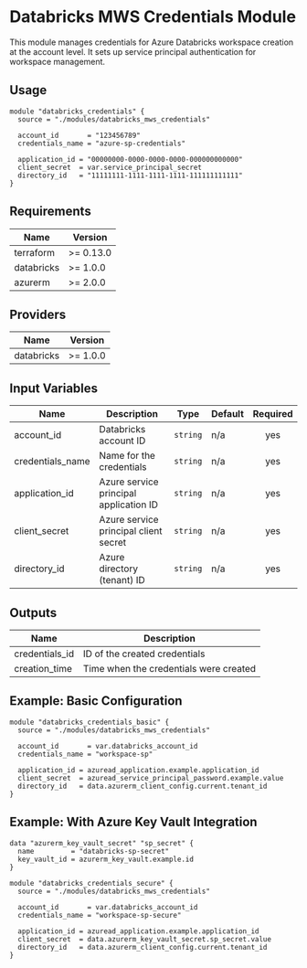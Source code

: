 # Databricks MWS Credentials Module

This module manages credentials for Azure Databricks workspace creation at the account level. It sets up service principal authentication for workspace management.

## Usage

```hcl
module "databricks_credentials" {
  source = "./modules/databricks_mws_credentials"

  account_id       = "123456789"
  credentials_name = "azure-sp-credentials"
  
  application_id = "00000000-0000-0000-0000-000000000000"
  client_secret  = var.service_principal_secret
  directory_id   = "11111111-1111-1111-1111-111111111111"
}
```

## Requirements

| Name | Version |
|------|---------|
| terraform | >= 0.13.0 |
| databricks | >= 1.0.0 |
| azurerm | >= 2.0.0 |

## Providers

| Name | Version |
|------|---------|
| databricks | >= 1.0.0 |

## Input Variables

| Name | Description | Type | Default | Required |
|------|-------------|------|---------|:--------:|
| account_id | Databricks account ID | `string` | n/a | yes |
| credentials_name | Name for the credentials | `string` | n/a | yes |
| application_id | Azure service principal application ID | `string` | n/a | yes |
| client_secret | Azure service principal client secret | `string` | n/a | yes |
| directory_id | Azure directory (tenant) ID | `string` | n/a | yes |

## Outputs

| Name | Description |
|------|-------------|
| credentials_id | ID of the created credentials |
| creation_time | Time when the credentials were created |

## Example: Basic Configuration

```hcl
module "databricks_credentials_basic" {
  source = "./modules/databricks_mws_credentials"

  account_id       = var.databricks_account_id
  credentials_name = "workspace-sp"
  
  application_id = azuread_application.example.application_id
  client_secret  = azuread_service_principal_password.example.value
  directory_id   = data.azurerm_client_config.current.tenant_id
}
```

## Example: With Azure Key Vault Integration

```hcl
data "azurerm_key_vault_secret" "sp_secret" {
  name         = "databricks-sp-secret"
  key_vault_id = azurerm_key_vault.example.id
}

module "databricks_credentials_secure" {
  source = "./modules/databricks_mws_credentials"

  account_id       = var.databricks_account_id
  credentials_name = "workspace-sp-secure"
  
  application_id = azuread_application.example.application_id
  client_secret  = data.azurerm_key_vault_secret.sp_secret.value
  directory_id   = data.azurerm_client_config.current.tenant_id
}
```